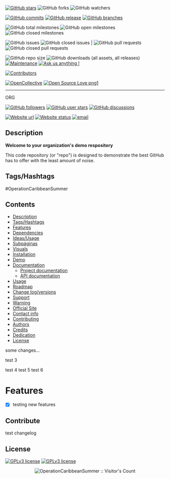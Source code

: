 [![GitHub stars](https://img.shields.io/github/stars/OperationCaribbeanSummer/test-repository?label=Stars&logo=GitHub&logoColor=ffffff&labelColor=282828&color=informational&style=flat)]()
![GitHub forks](https://img.shields.io/github/forks/OperationCaribbeanSummer/test-repository?label=Forks&logo=GitHub&logoColor=ffffff&labelColor=282828&color=informational&style=flat)
![GitHub watchers](https://img.shields.io/github/watchers/OperationCaribbeanSummer/test-repository?label=Watchers&logo=GitHub&logoColor=ffffff&labelColor=282828&color=informational&style=flat)

[![GitHub commits](https://badgen.net/github/commits/OperationCaribbeanSummer/test-repository)](https://GitHub.com/OperationCaribbeanSummer/test-repository/commit/)
[![GitHub release](https://img.shields.io/github/release/OperationCaribbeanSummer/test-repository.svg)](https://GitHub.com/OperationCaribbeanSummer/test-repository/releases/)
[![GitHub branches](https://badgen.net/github/branches/OperationCaribbeanSummer/test-repository)](https://github.com/OperationCaribbeanSummer/test-repository/branches)

![GitHub total milestones](https://img.shields.io/github/milestones/all/OperationCaribbeanSummer/test-repository?label=Total%20milestones)
![GitHub open milestones](https://img.shields.io/github/milestones/open/OperationCaribbeanSummer/test-repository)
![GitHub closed milestones](https://img.shields.io/github/milestones/closed/OperationCaribbeanSummer/test-repository)

![GitHub issues](https://img.shields.io/github/issues/OperationCaribbeanSummer/test-repository)
![GitHub closed issues](https://img.shields.io/github/issues-closed/OperationCaribbeanSummer/test-repository) |
![GitHub pull requests](https://img.shields.io/github/issues-pr/OperationCaribbeanSummer/test-repository)
![GitHub closed pull requests](https://img.shields.io/github/issues-pr-closed/OperationCaribbeanSummer/test-repository)

![GitHub repo size](https://img.shields.io/github/repo-size/OperationCaribbeanSummer/test-repository?logo=github)
![GitHub downloads (all assets, all releases)](https://img.shields.io/github/downloads/OperationCaribbeanSummer/test-repository/total?logo=github&label=repo%20downloads)
[![Maintenance](https://img.shields.io/badge/Maintained%3F-yes-green.svg)](https://GitHub.com/OperationCaribbeanSummer/test-repository/graphs/commit-activity)
[![Ask us anything !](https://img.shields.io/badge/Ask%20Us-anything-1abc9c.svg)](https://github.com/orgs/OperationCaribbeanSummer/discussions)

[![Contributors](https://img.shields.io/github/contributors/OperationCaribbeanSummer/test-repository.svg)](https://github.com/OperationCaribbeanSummer/test-repository/contributors/ 'Contributors')

[![OpenCollective](https://opencollective.com/OperationCaribbeanSummer/backers/badge.svg)](https://opencollective.com/OperationCaribbeanSummer/)
[![Open Source Love png1](https://badges.frapsoft.com/os/v1/open-source.png?v=103)](https://github.com/ellerbrock/open-source-badges/)

---

ORG

[![GitHub followers](https://img.shields.io/github/followers/OperationCaribbeanSummer?label=Followers&logo=GitHub&logoColor=ffffff&labelColor=282828&color=informational&style=flat)]()
[![GitHub user stars](https://img.shields.io/github/stars/OperationCaribbeanSummer?affiliations=OWNER&label=User%20Stars&logo=GitHub&logoColor=ffffff&labelColor=282828&color=informational&style=flat)]()
[![GitHub discussions](https://img.shields.io/github/discussions/OperationCaribbeanSummer/test-repository?logo=GitHub&logoColor=ffffff&labelColor=282828&color=informational&style=flat)]()

[![Website url](https://img.shields.io/badge/https://-OperationCaribbeanSummer.com-blue?style=flat&logo=google-chrome)](http://OperationCaribbeanSummer.com/)
[![Website status](https://img.shields.io/website-up-down-green-red/http/OperationCaribbeanSummer.com.svg)](http://OperationCaribbeanSummer.com/)
[![email](https://img.shields.io/badge/Email-co2mm.esperanto@gmail.com-blue?style=flat&logo=gmail)](mailto:co2mm.esperanto@gmail.com)

## Description

**Welcome to your organization's demo respository**

This code repository (or "repo") is designed to demonstrate the best GitHub has to offer with the least amount of noise.

## Tags/Hashtags

#OperationCaribbeanSummer

## Contents

- [Description](#Description)
- [Tags/Hashtags](#Tags/Hashtags)
- [Features](Features)
- [Dependencies](Dependencies)
- [Ideas/Usage](#Ideas/Usage)
- [Subpáginas](#Subpáginas)
- [Visuals](#Visuals)
- [Installation](#Installation)
- [Demo](#Demo)
- [Documentation](#Documentation)
  - [Project documentation](#Project-documentation)
  - [API documentation](#API-documentation)
- [Usage](#Usage)
- [Roadmap](#Roadmap)
- [Change log/versions](#Change-log/versions)
- [Support](#Support-the-project)
- [Warning](#Warning)
- [Official Site](#Official-Site)
- [Contact info](#Contact-info)
- [Contributing](#Contributing)
- [Authors](#Authors-and-acknowledgment)
- [Credits](#Credits)
- [Dedication](#Dedication)
- [License](#License)

some changes...

test 3

test 4
test 5
test 6

# Features

- [x] testing new features

## Contribute

test changelog

## License

[![GPLv3 license](https://img.shields.io/badge/License-GPL_v3-blue.svg)](https://github.com/OperationCaribbeanSummer/test-repository/blob/main/LICENSE)
[![GPLv3 license](https://img.shields.io/badge/License-CC−BY−SA_v4.0-blue.svg)](https://github.com/OperationCaribbeanSummer/test-repository/blob/main/LICENSE-CONTENT)

<p align="center"><img src="https://profile-counter.glitch.me/{OperationCaribbeanSummer}/count.svg" alt="OperationCaribbeanSummer :: Visitor's Count" /></p>
